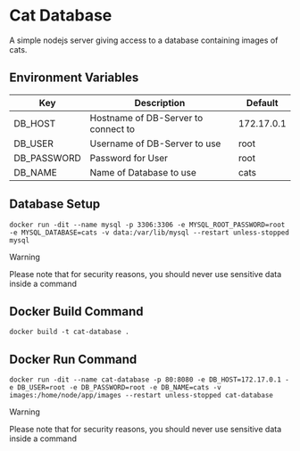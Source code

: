 # Cat Database
A simple nodejs server giving access to a database containing images of cats.

## Environment Variables
Key         | Description                         | Default
------------|-------------------------------------|----------
DB_HOST     | Hostname of DB-Server to connect to | 172.17.0.1
DB_USER     | Username of DB-Server to use        | root
DB_PASSWORD | Password for User                   | root
DB_NAME     | Name of Database to use             | cats

## Database Setup
```
docker run -dit --name mysql -p 3306:3306 -e MYSQL_ROOT_PASSWORD=root -e MYSQL_DATABASE=cats -v data:/var/lib/mysql --restart unless-stopped mysql
```
> [!WARNING]  
> Please note that for security reasons, you should never use sensitive data inside a command

## Docker Build Command
```
docker build -t cat-database .
```

## Docker Run Command
```
docker run -dit --name cat-database -p 80:8080 -e DB_HOST=172.17.0.1 -e DB_USER=root -e DB_PASSWORD=root -e DB_NAME=cats -v images:/home/node/app/images --restart unless-stopped cat-database
```
> [!WARNING]  
> Please note that for security reasons, you should never use sensitive data inside a command